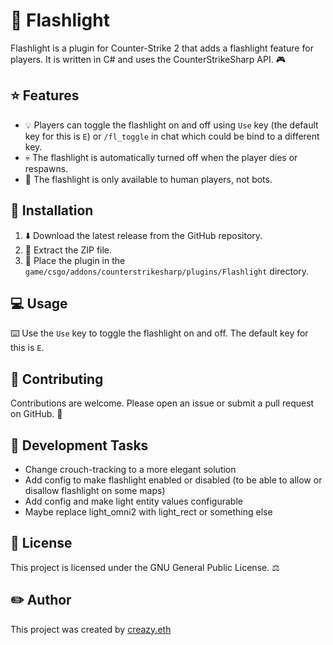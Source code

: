 # 🔦 Flashlight

Flashlight is a plugin for Counter-Strike 2 that adds a flashlight feature for players. It is written in C# and uses the CounterStrikeSharp API. 🎮

## ⭐ Features

- 💡 Players can toggle the flashlight on and off using `Use` key (the default key for this is `E`) or `/fl_toggle` in chat which could be bind to a different key.
- 💀 The flashlight is automatically turned off when the player dies or respawns.
- 🚫 The flashlight is only available to human players, not bots.

## 🔧 Installation

1. ⬇️ Download the latest release from the GitHub repository.
2. 📁 Extract the ZIP file.
3. 📂 Place the plugin in the `game/csgo/addons/counterstrikesharp/plugins/Flashlight` directory.

## 💻 Usage

⌨️ Use the `Use` key to toggle the flashlight on and off. The default key for this is `E`.

## 🤝 Contributing

Contributions are welcome. Please open an issue or submit a pull request on GitHub. 🐙

## 📝 Development Tasks

- Change crouch-tracking to a more elegant solution
- Add config to make flashlight enabled or disabled (to be able to allow or disallow flashlight on some maps)
- Add config and make light entity values configurable
- Maybe replace light_omni2 with light_rect or something else

## 📃 License

This project is licensed under the GNU General Public License. ⚖️

## ✏️ Author

This project was created by [creazy.eth](https://github.com/creazy231)